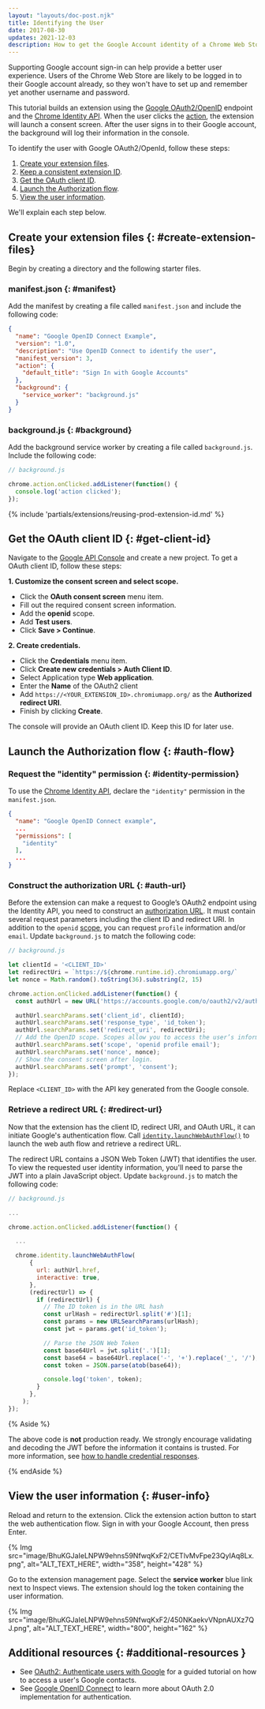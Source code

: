 ```yaml
---
layout: "layouts/doc-post.njk"
title: Identifying the User
date: 2017-08-30
updates: 2021-12-03
description: How to get the Google Account identity of a Chrome Web Store user.
---
```


Supporting Google account sign-in can help provide a better user experience. Users of the Chrome Web Store are likely to be logged in to their Google account already, so they won't have to set up and remember yet another username and password.

This tutorial builds an extension using the [Google OAuth2/OpenID][google-openid] endpoint and the [Chrome
Identity API][identity-api]. When the user clicks the [action][action], the extension will launch a consent
screen. After the user signs in to their Google account, the background will log their
information in the console.

To identify the user with Google OAuth2/OpenId, follow these steps:

1. [Create your extension files][create-files].
2. [Keep a consistent extension ID][consistent-id].
3. [Get the OAuth client ID][client-id].
4. [Launch the Authorization flow][auth-flow].
5. [View the user information][view-user-info].

We'll explain each step below.

## Create your extension files {: #create-extension-files}

Begin by creating a directory and the following starter files.

### manifest.json {: #manifest}

Add the manifest by creating a file called `manifest.json` and include the following code:

```json
{
  "name": "Google OpenID Connect Example",
  "version": "1.0",
  "description": "Use OpenID Connect to identify the user",
  "manifest_version": 3,
  "action": {
    "default_title": "Sign In with Google Accounts"
  },
  "background": {
    "service_worker": "background.js"
  }
}
```

### background.js {: #background}

Add the background service worker by creating a file called `background.js`. Include the following
code:

```javascript
// background.js

chrome.action.onClicked.addListener(function() {
  console.log('action clicked');
});
```

{% include 'partials/extensions/reusing-prod-extension-id.md' %}

## Get the OAuth client ID {: #get-client-id}

Navigate to the [Google API Console][google-console] and create a new project. To get a OAuth client
ID, follow these steps:

**1. Customize the consent screen and select scope.**
   - Click the **OAuth consent screen** menu item.
   - Fill out the required consent screen information.
   - Add the **openid** scope.
   - Add **Test users**.
   - Click **Save > Continue**.
  
**2. Create credentials.**   
   - Click the **Credentials** menu item.
   - Click **Create new credentials > Auth Client ID**.
   - Select Application type **Web application**.
   - Enter the **Name** of the OAuth2 client
   - Add `https://<YOUR_EXTENSION_ID>.chromiumapp.org/` as the **Authorized redirect URI**.
   - Finish by clicking **Create**. 

The console will provide an OAuth client ID. Keep this ID for later use.

## Launch the Authorization flow {: #auth-flow}

### Request the "identity" permission {: #identity-permission}

To use the [Chrome Identity API][identity-api], declare the `"identity"` permission in the
`manifest.json`.

```json
{
  "name": "Google OpenID Connect example",
  ...
  "permissions": [
    "identity"
  ],
  ...
}
```

### Construct the authorization URL {: #auth-url}

Before the extension can make a request to Google’s OAuth2 endpoint using the Identity API, you need
to construct an [authorization URL][auth-url]. It must contain several request parameters including
the client ID and redirect URI. In addition to the `openid` [scope][openid-scopes], you can request
`profile` information and/or `email`. Update `background.js` to match the following code:

```javascript
// background.js

let clientId = '<CLIENT_ID>'
let redirectUri = `https://${chrome.runtime.id}.chromiumapp.org/`
let nonce = Math.random().toString(36).substring(2, 15)

chrome.action.onClicked.addListener(function() {
  const authUrl = new URL('https://accounts.google.com/o/oauth2/v2/auth');

  authUrl.searchParams.set('client_id', clientId);
  authUrl.searchParams.set('response_type', 'id_token');
  authUrl.searchParams.set('redirect_uri', redirectUri);
  // Add the OpenID scope. Scopes allow you to access the user’s information.
  authUrl.searchParams.set('scope', 'openid profile email');
  authUrl.searchParams.set('nonce', nonce);
  // Show the consent screen after login.
  authUrl.searchParams.set('prompt', 'consent');
});
```

Replace `<CLIENT_ID>` with the API key generated from the Google console. 

### Retrieve a redirect URL {: #redirect-url}

Now that the extension has the client ID, redirect URI, and OAuth URL, it can initiate Google's
authentication flow. Call [`identity.launchWebAuthFlow()`][identity-webauthflow] to launch the web
auth flow and retrieve a redirect URL. 

The redirect URL contains a JSON Web Token (JWT) that identifies the user. To view the requested
user identity information, you'll need to parse the JWT into a plain JavaScript object. Update
`background.js` to match the following code:

```javascript
// background.js

...

chrome.action.onClicked.addListener(function() {

  ...

  chrome.identity.launchWebAuthFlow(
      {
        url: authUrl.href,
        interactive: true,
      },
      (redirectUrl) => {
        if (redirectUrl) {
          // The ID token is in the URL hash
          const urlHash = redirectUrl.split('#')[1];
          const params = new URLSearchParams(urlHash);
          const jwt = params.get('id_token');

          // Parse the JSON Web Token
          const base64Url = jwt.split('.')[1];
          const base64 = base64Url.replace('-', '+').replace('_', '/');
          const token = JSON.parse(atob(base64));

          console.log('token', token);
        }
      },
    );
});
```

{% Aside %}

The above code is **not** production ready. We strongly encourage validating and decoding the JWT
before the information it contains is trusted. For more information, see [how to handle credential
responses][credential-responses].

{% endAside %}

## View the user information {: #user-info}

Reload and return to the extension. Click the extension action button to start the web
authentication flow. Sign in with your Google Account, then press Enter. 

{% Img src="image/BhuKGJaIeLNPW9ehns59NfwqKxF2/CETlvMvFpe23QyIAq8Lx.png", alt="ALT_TEXT_HERE",
width="358", height="428" %}

Go to the extension management page. Select the **service worker** blue link next to
Inspect views. The extension should log the token containing the user information.

{% Img src="image/BhuKGJaIeLNPW9ehns59NfwqKxF2/450NKaekvVNpnAUXz7QJ.png", alt="ALT_TEXT_HERE",
width="800", height="162" %}

## Additional resources {: #additional-resources }

- See [OAuth2: Authenticate users with Google][oauth-google-contacts] for a guided tutorial on how
  to access a user's Google contacts.
- See [Google OpenID Connect][google-openid] to learn more about OAuth 2.0 implementation for
  authentication.

[action]: /docs/extensions/reference/action/
[auth-flow]: #auth-flow
[auth-url]: https://openid.net/specs/openid-connect-core-1_0.html#AuthRequest
[client-id]: #get-client-id
[consistent-id]: #keep-consistent-id
[create-files]: #create-extension-files
[credential-responses]: https://developers.google.com/identity/gsi/web/guides/handle-credential-responses-js-functions
[google-console]: https://console.developers.google.com
[google-openid]: https://developers.google.com/identity/protocols/oauth2/openid-connect
[identity-api]: /docs/extensions/reference/identity/
[identity-webauthflow]: /docs/extensions/reference/identity/#method-launchWebAuthFlow
[oauth-google-contacts]: /docs/extensions/mv3/tut_oauth/
[openid-scopes]: https://openid.net/specs/openid-connect-core-1_0.html#StandardClaims
[view-user-info]: #user-info